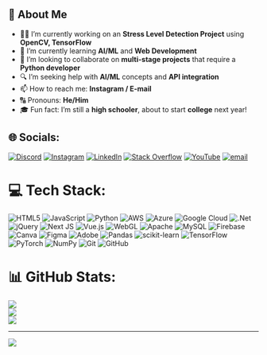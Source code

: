 ## 💫 About Me

- 👨‍💻 I’m currently working on an **Stress Level Detection Project** using **OpenCV, TensorFlow**
- 🧠 I’m currently learning **AI/ML** and **Web Development**
- 🤝 I’m looking to collaborate on **multi-stage projects** that require a **Python developer**
- 🔍 I’m seeking help with **AI/ML** concepts and **API integration**
- 📫 How to reach me: **Instagram / E-mail**
- 🔠 Pronouns: **He/Him**
- 🎓 Fun fact: I’m still a **high schooler**, about to start **college** next year!

## 🌐 Socials:
[![Discord](https://img.shields.io/badge/Discord-%237289DA.svg?logo=discord&logoColor=white)](https://discord.gg/https://discord.gg/jAs4YA6XzH) [![Instagram](https://img.shields.io/badge/Instagram-%23E4405F.svg?logo=Instagram&logoColor=white)](https://instagram.com/@literalkrishu) [![LinkedIn](https://img.shields.io/badge/LinkedIn-%230077B5.svg?logo=linkedin&logoColor=white)](https://linkedin.com/in/sousnigdho-das-b1740b371) [![Stack Overflow](https://img.shields.io/badge/-Stackoverflow-FE7A16?logo=stack-overflow&logoColor=white)](https://stackoverflow.com/users/20320448) [![YouTube](https://img.shields.io/badge/YouTube-%23FF0000.svg?logo=YouTube&logoColor=white)](https://youtube.com/@@literalkrishu) [![email](https://img.shields.io/badge/Email-D14836?logo=gmail&logoColor=white)](mailto:sousnigdhodas@gmail.com) 

# 💻 Tech Stack:
![HTML5](https://img.shields.io/badge/html5-%23E34F26.svg?style=flat&logo=html5&logoColor=white) ![JavaScript](https://img.shields.io/badge/javascript-%23323330.svg?style=flat&logo=javascript&logoColor=%23F7DF1E) ![Python](https://img.shields.io/badge/python-3670A0?style=flat&logo=python&logoColor=ffdd54) ![AWS](https://img.shields.io/badge/AWS-%23FF9900.svg?style=flat&logo=amazon-aws&logoColor=white) ![Azure](https://img.shields.io/badge/azure-%230072C6.svg?style=flat&logo=microsoftazure&logoColor=white) ![Google Cloud](https://img.shields.io/badge/GoogleCloud-%234285F4.svg?style=flat&logo=google-cloud&logoColor=white) ![.Net](https://img.shields.io/badge/.NET-5C2D91?style=flat&logo=.net&logoColor=white) ![jQuery](https://img.shields.io/badge/jquery-%230769AD.svg?style=flat&logo=jquery&logoColor=white) ![Next JS](https://img.shields.io/badge/Next-black?style=flat&logo=next.js&logoColor=white) ![Vue.js](https://img.shields.io/badge/vue.js-%2335495e.svg?style=flat&logo=vuedotjs&logoColor=%234FC08D) ![WebGL](https://img.shields.io/badge/WebGL-990000?logo=webgl&logoColor=white&style=flat) ![Apache](https://img.shields.io/badge/apache-%23D42029.svg?style=flat&logo=apache&logoColor=white) ![MySQL](https://img.shields.io/badge/mysql-4479A1.svg?style=flat&logo=mysql&logoColor=white) ![Firebase](https://img.shields.io/badge/firebase-a08021?style=flat&logo=firebase&logoColor=ffcd34) ![Canva](https://img.shields.io/badge/Canva-%2300C4CC.svg?style=flat&logo=Canva&logoColor=white) ![Figma](https://img.shields.io/badge/figma-%23F24E1E.svg?style=flat&logo=figma&logoColor=white) ![Adobe](https://img.shields.io/badge/adobe-%23FF0000.svg?style=flat&logo=adobe&logoColor=white) ![Pandas](https://img.shields.io/badge/pandas-%23150458.svg?style=flat&logo=pandas&logoColor=white) ![scikit-learn](https://img.shields.io/badge/scikit--learn-%23F7931E.svg?style=flat&logo=scikit-learn&logoColor=white) ![TensorFlow](https://img.shields.io/badge/TensorFlow-%23FF6F00.svg?style=flat&logo=TensorFlow&logoColor=white) ![PyTorch](https://img.shields.io/badge/PyTorch-%23EE4C2C.svg?style=flat&logo=PyTorch&logoColor=white) ![NumPy](https://img.shields.io/badge/numpy-%23013243.svg?style=flat&logo=numpy&logoColor=white) ![Git](https://img.shields.io/badge/git-%23F05033.svg?style=flat&logo=git&logoColor=white) ![GitHub](https://img.shields.io/badge/github-%23121011.svg?style=flat&logo=github&logoColor=white)
# 📊 GitHub Stats:
![](https://github-readme-stats.vercel.app/api?username=LiteralKrishu&theme=dark&hide_border=false&include_all_commits=false&count_private=false)<br/>
![](https://nirzak-streak-stats.vercel.app/?user=LiteralKrishu&theme=dark&hide_border=false)<br/>
![](https://github-readme-stats.vercel.app/api/top-langs/?username=LiteralKrishu&theme=dark&hide_border=false&include_all_commits=false&count_private=false&layout=compact)

---
[![](https://visitcount.itsvg.in/api?id=LiteralKrishu&icon=0&color=0)](https://visitcount.itsvg.in)
